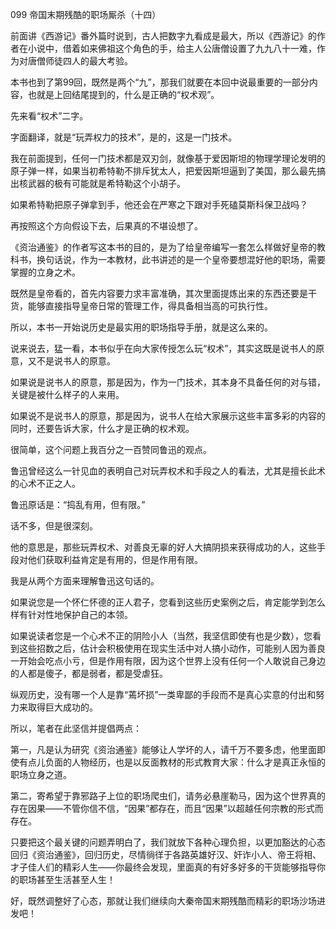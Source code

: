 099 帝国末期残酷的职场厮杀（十四）






前面讲《西游记》番外篇时说到，古人把数字九看成是最大，所以《西游记》的作者在小说中，借着如来佛祖这个角色的手，给主人公唐僧设置了九九八十一难，作为对唐僧师徒四人的最大考验。

本书也到了第99回，既然是两个“九”，那我们就要在本回中说最重要的一部分内容，也就是上回结尾提到的，什么是正确的“权术观”。

先来看“权术”二字。



字面翻译，就是“玩弄权力的技术”，是的，这是一门技术。

我在前面提到，任何一门技术都是双刃剑，就像基于爱因斯坦的物理学理论发明的原子弹一样，如果当初希特勒不排斥犹太人，把爱因斯坦逼到了美国，那么最先搞出核武器的极有可能就是希特勒这个小胡子。

如果希特勒把原子弹拿到手，他还会在严寒之下跟对手死磕莫斯科保卫战吗？

再按照这个方向假设下去，后果真的不堪设想了。



《资治通鉴》的作者写这本书的目的，是为了给皇帝编写一套怎么样做好皇帝的教科书，换句话说，作为一本教材，此书讲述的是一个皇帝要想混好他的职场，需要掌握的立身之术。

既然是皇帝看的，首先内容要力求丰富准确，其次里面提炼出来的东西还要是干货，能够直接指导皇帝日常的管理工作，得具备相当高的可执行性。

所以，本书一开始说历史是最实用的职场指导手册，就是这么来的。



说来说去，猛一看，本书似乎在向大家传授怎么玩“权术”，其实这既是说书人的原意，又不是说书人的原意。

如果说是说书人的原意，那是因为，作为一门技术，其本身不具备任何的对与错，关键是被什么样子的人来用。

如果说不是说书人的原意，那是因为，说书人在给大家展示这些丰富多彩的内容的同时，还要告诉大家，什么才是正确的权术观。



很简单，这个问题上我百分之一百赞同鲁迅的观点。

鲁迅曾经这么一针见血的表明自己对玩弄权术和手段之人的看法，尤其是擅长此术的心术不正之人。

鲁迅原话是：“捣乱有用，但有限。” 

话不多，但是很深刻。

他的意思是，那些玩弄权术、对善良无辜的好人大搞阴损来获得成功的人，这些手段对他们获取利益肯定是有用的，但是作用有限。



我是从两个方面来理解鲁迅这句话的。

如果说您是一个怀仁怀德的正人君子，您看到这些历史案例之后，肯定能学到怎么样有针对性地保护自己的本领。

如果说读者您是一个心术不正的阴险小人（当然，我坚信即使有也是少数），您看到这些招数之后，估计会积极使用在现实生活中对人搞小动作，可能别人因为善良一开始会吃点小亏，但是作用有限，因为这个世界上没有任何一个人敢说自己身边的人都是傻子，都是弱者，都是受虐狂。

纵观历史，没有哪一个人是靠“蔫坏损”一类卑鄙的手段而不是真心实意的付出和努力来取得巨大成功的。



所以，笔者在此坚信并提倡两点：

第一，凡是认为研究《资治通鉴》能够让人学坏的人，请千万不要多虑，他里面即使有点儿负面的人物经历，也是以反面教材的形式教育大家：什么才是真正永恒的职场立身之道。

第二，寄希望于靠邪路子上位的职场爬虫们，请务必悬崖勒马，因为这个世界真的存在因果——不管你信不信，“因果”都存在，而且“因果”以超越任何宗教的形式而存在。



只要把这个最关键的问题弄明白了，我们就放下各种心理负担，以更加豁达的心态回归《资治通鉴》，回归历史，尽情徜徉于各路英雄好汉、奸诈小人、帝王将相、才子佳人们的精彩人生——你最终会发现，里面真的有好多好多的干货能够指导你的职场甚至生活甚至人生！

好，既然调整好了心态，那就让我们继续向大秦帝国末期残酷而精彩的职场沙场进发吧！

